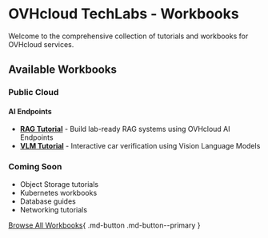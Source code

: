 # OVHcloud TechLabs - Workbooks

Welcome to the comprehensive collection of tutorials and workbooks for OVHcloud services.

## Available Workbooks

### Public Cloud

#### AI Endpoints
- [**RAG Tutorial**](public-cloud/ai-endpoints/rag-tutorial/setup-guide/) - Build lab-ready RAG systems using OVHcloud AI Endpoints
- [**VLM Tutorial**](public-cloud/ai-endpoints/vlm-tutorial-car-damage-verfication/setup-guide/) - Interactive car verification using Vision Language Models

### Coming Soon
- Object Storage tutorials
- Kubernetes workbooks
- Database guides
- Networking tutorials

[Browse All Workbooks](public-cloud/){ .md-button .md-button--primary }
